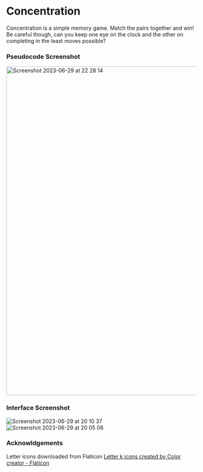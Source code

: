 # Concentration
Concentration is a simple memory game. Match the pairs together and win! Be careful though, can you keep one eye on the clock and the other on completing in the least moves possible?

### Pseudocode Screenshot
<img width="867" alt="Screenshot 2023-06-29 at 22 28 14" src="https://github.com/rahulraikhy/Concentration/assets/121837375/3d210807-3ca7-4cf3-a066-7bc122867b77">

### Interface Screenshot
![Screenshot 2023-06-29 at 20 10 37](https://github.com/rahulraikhy/Concentration/assets/121837375/db13b65a-a270-4dab-99d3-9faaa6661935)
![Screenshot 2023-06-29 at 20 05 06](https://github.com/rahulraikhy/Concentration/assets/121837375/b32b54b2-4c9a-4397-96e8-bd1f21b5aab3)

### Acknowldgements
Letter icons downloaded from Flaticon <a href="https://www.flaticon.com/free-icons/letter-k" title="letter k icons">Letter k icons created by Color creator - Flaticon</a>
